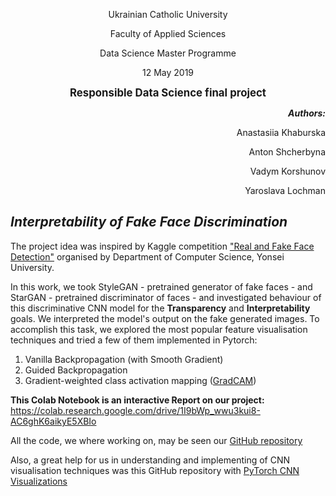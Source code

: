 
<p align="center"> Ukrainian Catholic University  </p>

<p align="center"> Faculty of Applied Sciences </p>

<p align="center"> Data Science Master Programme</p>

<p align="center"> 12 May 2019 </p>

<p align="center"><b> <big>Responsible Data Science final project</big></b> </p>

<p align="right" ><b><i>Authors:</i></b></p>
  
<p align="right"> Anastasiia Khaburska</p>
<p align="right"> Anton Shcherbyna</p>
<p align="right"> Vadym Korshunov</p>
<p align="right"> Yaroslava Lochman</p>

## *Interpretability of Fake Face Discrimination*
The project idea was inspired by Kaggle competition ["Real and Fake Face Detection"](https://www.kaggle.com/ciplab/real-and-fake-face-detection) organised by Department of Computer Science, Yonsei University. 

In this work, we took StyleGAN - pretrained generator of fake faces - and StarGAN - pretrained discriminator of faces - and investigated behaviour of this discriminative CNN model for the **Transparency** and **Interpretability** goals. We interpreted the model's output on the fake generated images. To accomplish this task, we  explored the most popular feature visualisation techniques and tried a few of them implemented in Pytorch:

1.  Vanilla Backpropagation (with Smooth Gradient)
2.  Guided Backpropagation
3.  Gradient-weighted class activation mapping ([GradCAM](https://arxiv.org/pdf/1610.02391.pdf))

**This Colab Notebook is an interactive Report on our project:** https://colab.research.google.com/drive/1I9bWp_wwu3kui8-AC6ghK6aikyE5XBIo

All the code, we where working on, may be seen our [GitHub repository](https://github.com/Anastasiia-Khab/responsible-ds-final-project)

Also, a great help for us in understanding and implementing of CNN visualisation techniques 
was this GitHub repository with [PyTorch CNN Visualizations](https://github.com/utkuozbulak/pytorch-cnn-visualizations)
